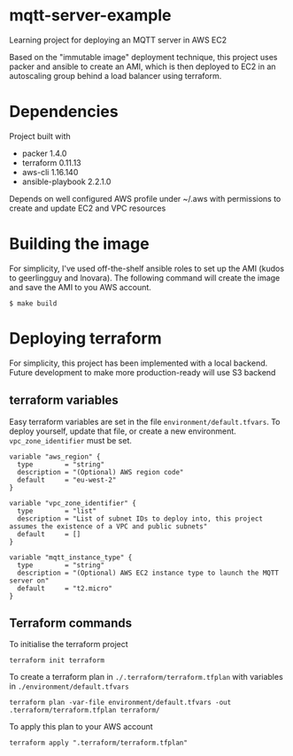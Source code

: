 # mqtt-server-example

Learning project for deploying an MQTT server in AWS EC2

Based on the "immutable image" deployment technique, this project uses packer and ansible to create an AMI, which is then deployed to EC2 in an autoscaling group behind a load balancer using terraform.


# Dependencies

Project built with

- packer 1.4.0
- terraform 0.11.13
- aws-cli 1.16.140
- ansible-playbook 2.2.1.0

Depends on well configured AWS profile under ~/.aws with permissions to create and update EC2 and VPC resources

# Building the image

For simplicity, I've used off-the-shelf ansible roles to set up the AMI (kudos to geerlingguy and lnovara). The following command will create the image and save the AMI to you AWS account.

```
$ make build
```

# Deploying terraform

For simplicity, this project has been implemented with a local backend. Future development to make more production-ready will use S3 backend

## terraform variables

Easy terraform variables are set in the file `environment/default.tfvars`. To deploy yourself, update that file, or create a new environment. `vpc_zone_identifier` must be set.


```
variable "aws_region" {
  type        = "string"
  description = "(Optional) AWS region code"
  default     = "eu-west-2"
}

variable "vpc_zone_identifier" {
  type        = "list"
  description = "List of subnet IDs to deploy into, this project assumes the existence of a VPC and public subnets"
  default     = []
}

variable "mqtt_instance_type" {
  type        = "string"
  description = "(Optional) AWS EC2 instance type to launch the MQTT server on"
  default     = "t2.micro"
}
```

## Terraform commands

To initialise the terraform project

```
terraform init terraform
```

To create a terraform plan in `./.terraform/terraform.tfplan` with variables in `./environment/default.tfvars`

```
terraform plan -var-file environment/default.tfvars -out .terraform/terraform.tfplan terraform/
```

To apply this plan to your AWS account

```
terraform apply ".terraform/terraform.tfplan"
```
